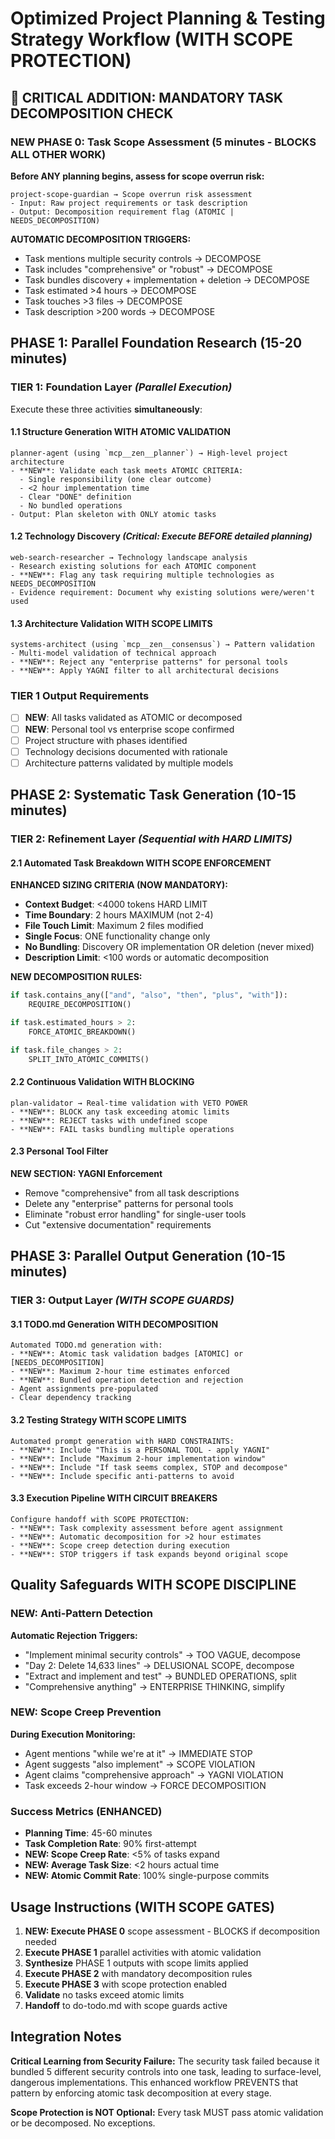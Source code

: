 # Optimized Project Planning & Testing Strategy Workflow (WITH SCOPE PROTECTION)

## 🚨 CRITICAL ADDITION: MANDATORY TASK DECOMPOSITION CHECK

### **NEW PHASE 0: Task Scope Assessment** (5 minutes - BLOCKS ALL OTHER WORK)

**Before ANY planning begins, assess for scope overrun risk:**

```
project-scope-guardian → Scope overrun risk assessment
- Input: Raw project requirements or task description
- Output: Decomposition requirement flag (ATOMIC | NEEDS_DECOMPOSITION)
```

**AUTOMATIC DECOMPOSITION TRIGGERS:**
- Task mentions multiple security controls → DECOMPOSE
- Task includes "comprehensive" or "robust" → DECOMPOSE
- Task bundles discovery + implementation + deletion → DECOMPOSE
- Task estimated >4 hours → DECOMPOSE
- Task touches >3 files → DECOMPOSE
- Task description >200 words → DECOMPOSE

## PHASE 1: Parallel Foundation Research (15-20 minutes)

### TIER 1: Foundation Layer *(Parallel Execution)*

Execute these three activities **simultaneously**:

#### 1.1 Structure Generation WITH ATOMIC VALIDATION

```
planner-agent (using `mcp__zen__planner`) → High-level project architecture
- **NEW**: Validate each task meets ATOMIC CRITERIA:
  - Single responsibility (one clear outcome)
  - <2 hour implementation time
  - Clear "DONE" definition
  - No bundled operations
- Output: Plan skeleton with ONLY atomic tasks
```

#### 1.2 Technology Discovery *(Critical: Execute BEFORE detailed planning)*

```
web-search-researcher → Technology landscape analysis
- Research existing solutions for each ATOMIC component
- **NEW**: Flag any task requiring multiple technologies as NEEDS_DECOMPOSITION
- Evidence requirement: Document why existing solutions were/weren't used
```

#### 1.3 Architecture Validation WITH SCOPE LIMITS

```
systems-architect (using `mcp__zen__consensus`) → Pattern validation
- Multi-model validation of technical approach
- **NEW**: Reject any "enterprise patterns" for personal tools
- **NEW**: Apply YAGNI filter to all architectural decisions
```

### TIER 1 Output Requirements

- [ ] **NEW**: All tasks validated as ATOMIC or decomposed
- [ ] **NEW**: Personal tool vs enterprise scope confirmed
- [ ] Project structure with phases identified
- [ ] Technology decisions documented with rationale
- [ ] Architecture patterns validated by multiple models

## PHASE 2: Systematic Task Generation (10-15 minutes)

### TIER 2: Refinement Layer *(Sequential with HARD LIMITS)*

#### 2.1 Automated Task Breakdown WITH SCOPE ENFORCEMENT

**ENHANCED SIZING CRITERIA (NOW MANDATORY):**

- **Context Budget**: <4000 tokens HARD LIMIT
- **Time Boundary**: 2 hours MAXIMUM (not 2-4)
- **File Touch Limit**: Maximum 2 files modified
- **Single Focus**: ONE functionality change only
- **No Bundling**: Discovery OR implementation OR deletion (never mixed)
- **Description Limit**: <100 words or automatic decomposition

**NEW DECOMPOSITION RULES:**
```python
if task.contains_any(["and", "also", "then", "plus", "with"]):
    REQUIRE_DECOMPOSITION()

if task.estimated_hours > 2:
    FORCE_ATOMIC_BREAKDOWN()

if task.file_changes > 2:
    SPLIT_INTO_ATOMIC_COMMITS()
```

#### 2.2 Continuous Validation WITH BLOCKING

```
plan-validator → Real-time validation with VETO POWER
- **NEW**: BLOCK any task exceeding atomic limits
- **NEW**: REJECT tasks with undefined scope
- **NEW**: FAIL tasks bundling multiple operations
```

#### 2.3 Personal Tool Filter

**NEW SECTION: YAGNI Enforcement**
- Remove "comprehensive" from all task descriptions
- Delete any "enterprise" patterns for personal tools
- Eliminate "robust error handling" for single-user tools
- Cut "extensive documentation" requirements

## PHASE 3: Parallel Output Generation (10-15 minutes)

### TIER 3: Output Layer *(WITH SCOPE GUARDS)*

#### 3.1 TODO.md Generation WITH DECOMPOSITION

```
Automated TODO.md generation with:
- **NEW**: Atomic task validation badges [ATOMIC] or [NEEDS_DECOMPOSITION]
- **NEW**: Maximum 2-hour time estimates enforced
- **NEW**: Bundled operation detection and rejection
- Agent assignments pre-populated
- Clear dependency tracking
```

#### 3.2 Testing Strategy WITH SCOPE LIMITS

```
Automated prompt generation with HARD CONSTRAINTS:
- **NEW**: Include "This is a PERSONAL TOOL - apply YAGNI"
- **NEW**: Include "Maximum 2-hour implementation window"
- **NEW**: Include "If task seems complex, STOP and decompose"
- **NEW**: Include specific anti-patterns to avoid
```

#### 3.3 Execution Pipeline WITH CIRCUIT BREAKERS

```
Configure handoff with SCOPE PROTECTION:
- **NEW**: Task complexity assessment before agent assignment
- **NEW**: Automatic decomposition for >2 hour estimates
- **NEW**: Scope creep detection during execution
- **NEW**: STOP triggers if task expands beyond original scope
```

## Quality Safeguards WITH SCOPE DISCIPLINE

### NEW: Anti-Pattern Detection

**Automatic Rejection Triggers:**
- "Implement minimal security controls" → TOO VAGUE, decompose
- "Day 2: Delete 14,633 lines" → DELUSIONAL SCOPE, decompose
- "Extract and implement and test" → BUNDLED OPERATIONS, split
- "Comprehensive anything" → ENTERPRISE THINKING, simplify

### NEW: Scope Creep Prevention

**During Execution Monitoring:**
- Agent mentions "while we're at it" → IMMEDIATE STOP
- Agent suggests "also implement" → SCOPE VIOLATION
- Agent claims "comprehensive approach" → YAGNI VIOLATION
- Task exceeds 2-hour window → FORCE DECOMPOSITION

### Success Metrics (ENHANCED)

- **Planning Time**: 45-60 minutes
- **Task Completion Rate**: 90% first-attempt
- **NEW: Scope Creep Rate**: <5% of tasks expand
- **NEW: Average Task Size**: <2 hours actual time
- **NEW: Atomic Commit Rate**: 100% single-purpose commits

## Usage Instructions (WITH SCOPE GATES)

1. **NEW: Execute PHASE 0** scope assessment - BLOCKS if decomposition needed
2. **Execute PHASE 1** parallel activities with atomic validation
3. **Synthesize** PHASE 1 outputs with scope limits applied
4. **Execute PHASE 2** with mandatory decomposition rules
5. **Execute PHASE 3** with scope protection enabled
6. **Validate** no tasks exceed atomic limits
7. **Handoff** to do-todo.md with scope guards active

## Integration Notes

**Critical Learning from Security Failure:**
The security task failed because it bundled 5 different security controls into one task, leading to surface-level, dangerous implementations. This enhanced workflow PREVENTS that pattern by enforcing atomic task decomposition at every stage.

**Scope Protection is NOT Optional:**
Every task MUST pass atomic validation or be decomposed. No exceptions.